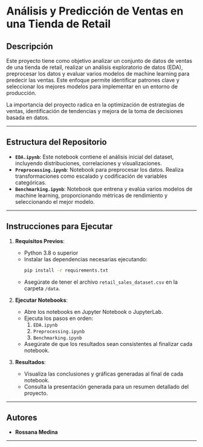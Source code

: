 # Análisis y Predicción de Ventas en una Tienda de Retail

## Descripción
Este proyecto tiene como objetivo analizar un conjunto de datos de ventas de una tienda de retail, realizar un análisis exploratorio de datos (EDA), preprocesar los datos y evaluar varios modelos de machine learning para predecir las ventas. Este enfoque permite identificar patrones clave y seleccionar los mejores modelos para implementar en un entorno de producción.

La importancia del proyecto radica en la optimización de estrategias de ventas, identificación de tendencias y mejora de la toma de decisiones basada en datos.

---

## Estructura del Repositorio


- **`EDA.ipynb`**: Este notebook contiene el análisis inicial del dataset, incluyendo distribuciones, correlaciones y visualizaciones.
- **`Preprocessing.ipynb`**: Notebook para preprocesar los datos. Realiza transformaciones como escalado y codificación de variables categóricas.
- **`Benchmarking.ipynb`**: Notebook que entrena y evalúa varios modelos de machine learning, proporcionando métricas de rendimiento y seleccionando el mejor modelo.

---

## Instrucciones para Ejecutar

1. **Requisitos Previos**:
   - Python 3.8 o superior
   - Instalar las dependencias necesarias ejecutando:
     ```bash
     pip install -r requirements.txt
     ```
   - Asegúrate de tener el archivo `retail_sales_dataset.csv` en la carpeta `/data`.

2. **Ejecutar Notebooks**:
   - Abre los notebooks en Jupyter Notebook o JupyterLab.
   - Ejecuta los pasos en orden:
     1. `EDA.ipynb`
     2. `Preprocessing.ipynb`
     3. `Benchmarking.ipynb`
   - Asegúrate de que los resultados sean consistentes al finalizar cada notebook.

3. **Resultados**:
   - Visualiza las conclusiones y gráficas generadas al final de cada notebook.
   - Consulta la presentación generada para un resumen detallado del proyecto.

---

## Autores

- **Rossana Medina**

---
